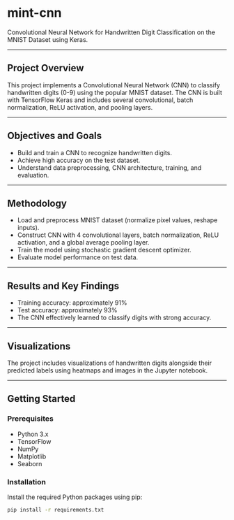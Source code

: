 
# mint-cnn

Convolutional Neural Network for Handwritten Digit Classification on the MNIST Dataset using Keras.

---

## Project Overview

This project implements a Convolutional Neural Network (CNN) to classify handwritten digits (0-9) using the popular MNIST dataset. The CNN is built with TensorFlow Keras and includes several convolutional, batch normalization, ReLU activation, and pooling layers.

---

## Objectives and Goals

- Build and train a CNN to recognize handwritten digits.
- Achieve high accuracy on the test dataset.
- Understand data preprocessing, CNN architecture, training, and evaluation.

---

## Methodology

- Load and preprocess MNIST dataset (normalize pixel values, reshape inputs).
- Construct CNN with 4 convolutional layers, batch normalization, ReLU activation, and a global average pooling layer.
- Train the model using stochastic gradient descent optimizer.
- Evaluate model performance on test data.

---

## Results and Key Findings

- Training accuracy: approximately 91%
- Test accuracy: approximately 93%
- The CNN effectively learned to classify digits with strong accuracy.

---

## Visualizations

The project includes visualizations of handwritten digits alongside their predicted labels using heatmaps and images in the Jupyter notebook.

---

## Getting Started

### Prerequisites

- Python 3.x
- TensorFlow
- NumPy
- Matplotlib
- Seaborn

### Installation

Install the required Python packages using pip:

```bash
pip install -r requirements.txt
